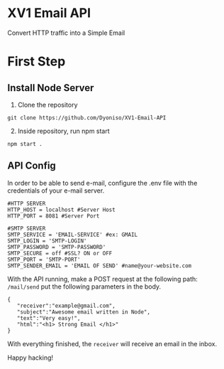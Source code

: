 # XV1 Email API
Convert HTTP traffic into a Simple Email

# First Step

## Install Node Server

1. Clone the repository
```
git clone https://github.com/Dyoniso/XV1-Email-API
```

2. Inside repository, run npm start
```
npm start .
```

## API Config


In order to be able to send e-mail, configure the .env file with the credentials of your e-mail server.

```
#HTTP SERVER
HTTP_HOST = localhost #Server Host
HTTP_PORT = 8081 #Server Port

#SMTP SERVER
SMTP_SERVICE = 'EMAIL-SERVICE' #ex: GMAIL
SMTP_LOGIN = 'SMTP-LOGIN'
SMTP_PASSWORD = 'SMTP-PASSWORD'
SMTP_SECURE = off #SSL? ON or OFF
SMTP_PORT = 'SMTP-PORT'
SMTP_SENDER_EMAIL = 'EMAIL OF SEND' #name@your-website.com
```

With the API running, make a POST request at the following path: ```/mail/send```
put the following parameters in the body.
```
{
   "receiver":"example@gmail.com",
   "subject":"Awesome email written in Node",
   "text":"Very easy!",
   "html":"<h1> Strong Email </h1>"
}
```
With everything finished, the ```receiver``` will receive an email in the inbox.

Happy hacking!
